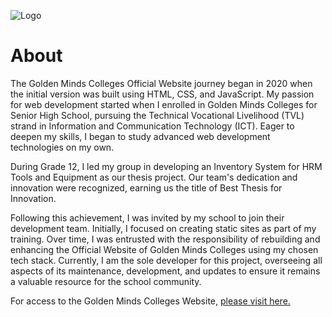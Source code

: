 ![Logo](https://goldenmindsbulacan.com/public/wp-content/uploads/ref002.png)


# About
The Golden Minds Colleges Official Website journey began in 2020 when the initial version was built using HTML, CSS, and JavaScript. My passion for web development started when I enrolled in Golden Minds Colleges for Senior High School, pursuing the Technical Vocational Livelihood (TVL) strand in Information and Communication Technology (ICT). Eager to deepen my skills, I began to study advanced web development technologies on my own.

During Grade 12, I led my group in developing an Inventory System for HRM Tools and Equipment as our thesis project. Our team's dedication and innovation were recognized, earning us the title of Best Thesis for Innovation.

Following this achievement, I was invited by my school to join their development team. Initially, I focused on creating static sites as part of my training. Over time, I was entrusted with the responsibility of rebuilding and enhancing the Official Website of Golden Minds Colleges using my chosen tech stack. Currently, I am the sole developer for this project, overseeing all aspects of its maintenance, development, and updates to ensure it remains a valuable resource for the school community.

For access to the Golden Minds Colleges Website, [please visit here.](https://www.goldenmindsbulacan.com/)
